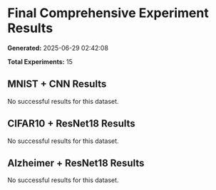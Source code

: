 # Final Comprehensive Experiment Results

**Generated:** 2025-06-29 02:42:08

**Total Experiments:** 15

## MNIST + CNN Results

No successful results for this dataset.

## CIFAR10 + ResNet18 Results

No successful results for this dataset.

## Alzheimer + ResNet18 Results

No successful results for this dataset.


